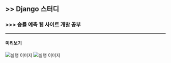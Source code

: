 ## >> Django 스터디
### >>> 승률 예측 웹 사이트 개발 공부

>>
---
#### 미리보기
![실행 이미지](https://cdn.discordapp.com/attachments/911905192407101463/980455913901162546/unknown.png)
![실행 이미지](https://cdn.discordapp.com/attachments/911905192407101463/980455988975009862/unknown.png)
